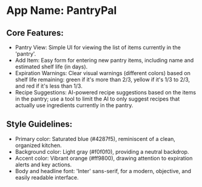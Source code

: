 # **App Name**: PantryPal

## Core Features:

- Pantry View: Simple UI for viewing the list of items currently in the 'pantry'.
- Add Item: Easy form for entering new pantry items, including name and estimated shelf life (in days).
- Expiration Warnings: Clear visual warnings (different colors) based on shelf life remaining: green if it's more than 2/3, yellow if it's 1/3 to 2/3, and red if it's less than 1/3.
- Recipe Suggestions: AI-powered recipe suggestions based on the items in the pantry; use a tool to limit the AI to only suggest recipes that actually use ingredients currently in the pantry.

## Style Guidelines:

- Primary color: Saturated blue (#4287f5), reminiscent of a clean, organized kitchen.
- Background color: Light gray (#f0f0f0), providing a neutral backdrop.
- Accent color: Vibrant orange (#ff9800), drawing attention to expiration alerts and key actions.
- Body and headline font: 'Inter' sans-serif, for a modern, objective, and easily readable interface.